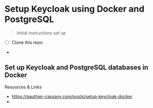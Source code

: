 # Setup Keycloak using Docker and PostgreSQL

> Initial instructions set up

- [ ] Clone this repo
- 

## Set up Keycloak and PostgreSQL databases in Docker



Resources & Links
- https://gauthier-cassany.com/posts/setup-keycloak-docker
-
